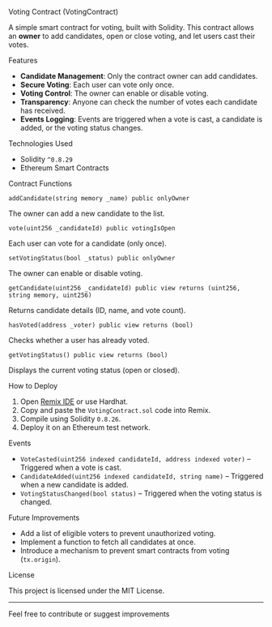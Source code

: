  Voting Contract (VotingContract)

A simple smart contract for voting, built with Solidity. This contract allows an **owner** to add candidates, open or close voting, and let users cast their votes.

 Features

- **Candidate Management**: Only the contract owner can add candidates.
- **Secure Voting**: Each user can vote only once.
- **Voting Control**: The owner can enable or disable voting.
- **Transparency**: Anyone can check the number of votes each candidate has received.
- **Events Logging**: Events are triggered when a vote is cast, a candidate is added, or the voting status changes.

 Technologies Used

- Solidity `^0.8.29`
- Ethereum Smart Contracts

 Contract Functions

 `addCandidate(string memory _name) public onlyOwner`

The owner can add a new candidate to the list.

 `vote(uint256 _candidateId) public votingIsOpen`

Each user can vote for a candidate (only once).

 `setVotingStatus(bool _status) public onlyOwner`

The owner can enable or disable voting.

 `getCandidate(uint256 _candidateId) public view returns (uint256, string memory, uint256)`

Returns candidate details (ID, name, and vote count).

 `hasVoted(address _voter) public view returns (bool)`

Checks whether a user has already voted.

 `getVotingStatus() public view returns (bool)`

Displays the current voting status (open or closed).

 How to Deploy

1. Open [Remix IDE](https://remix.ethereum.org/) or use Hardhat.
2. Copy and paste the `VotingContract.sol` code into Remix.
3. Compile using Solidity `0.8.26`.
4. Deploy it on an Ethereum test network.

 Events

- `VoteCasted(uint256 indexed candidateId, address indexed voter)` – Triggered when a vote is cast.
- `CandidateAdded(uint256 indexed candidateId, string name)` – Triggered when a new candidate is added.
- `VotingStatusChanged(bool status)` – Triggered when the voting status is changed.

 Future Improvements

- Add a list of eligible voters to prevent unauthorized voting.
- Implement a function to fetch all candidates at once.
- Introduce a mechanism to prevent smart contracts from voting (`tx.origin`).

 License

This project is licensed under the MIT License.

---

Feel free to contribute or suggest improvements

